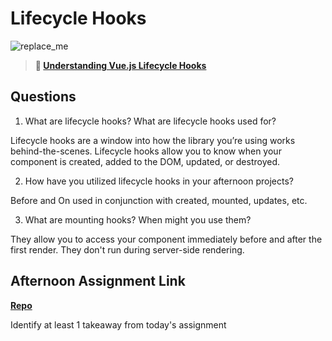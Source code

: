 # Lifecycle Hooks

![replace_me](https://codeworks.blob.core.windows.net/public/assets/img/illustrations/placeholder.svg)

> **📖 [Understanding Vue.js Lifecycle Hooks](https://codeworksacademy.com/fs-student-guide/resources/wk6/03-Vue-Lifecycle-Hooks)**

## Questions

1. What are lifecycle hooks? What are lifecycle hooks used for?

  Lifecycle hooks are a window into how the library you’re using works behind-the-scenes. Lifecycle hooks allow you to know when your component is created, added to the DOM, updated, or destroyed.

2. How have you utilized lifecycle hooks in your afternoon projects?

  Before and On used in conjunction with created, mounted, updates, etc.

3. What are mounting hooks? When might you use them?

  They allow you to access your component immediately before and after the first render. They don't run during server-side rendering.

## Afternoon Assignment Link

**[Repo](https://github.com/LizMadsen/NASA-APOD)**

Identify at least 1 takeaway from today's assignment

  